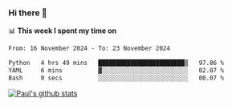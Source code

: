 ### Hi there 👋

📊 **This week I spent my time on**
<!--START_SECTION:waka-->

```txt
From: 16 November 2024 - To: 23 November 2024

Python   4 hrs 49 mins   ████████████████████████▒   97.86 %
YAML     6 mins          ▓░░░░░░░░░░░░░░░░░░░░░░░░   02.07 %
Bash     0 secs          ░░░░░░░░░░░░░░░░░░░░░░░░░   00.07 %
```

<!--END_SECTION:waka-->


[![Paul's github stats](https://github-readme-stats.vercel.app/api?username=mickeyouyou&theme=dracula&show_icons=true)](https://github.com/anuraghazra/github-readme-stats)
